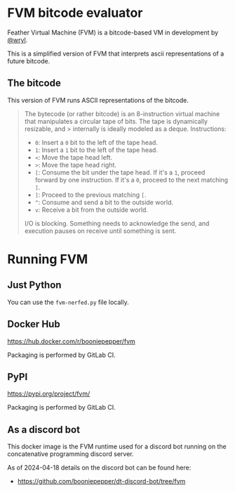 # FVM bitcode evaluator

Feather Virtual Machine (FVM) is a bitcode-based VM in development by
[@wryl](https://gitlab.com/wryl).

This is a simplified version of FVM that interprets ascii representations
of a future bitcode.

## The bitcode

This version of FVM runs ASCII representations of the bitcode.

> The bytecode (or rather bitcode) is an 8-instruction virtual machine that manipulates a circular tape of bits. The tape is dynamically resizable, and > internally is ideally modeled as a deque.
> Instructions:
> * `0`: Insert a `0` bit to the left of the tape head.
> * `1`: Insert a `1` bit to the left of the tape head.
> * `<`: Move the tape head left.
> * `>`: Move the tape head right.
> * `[`: Consume the bit under the tape head. If it's a `1`, proceed forward by one instruction. If it's a `0`, proceed to the next matching `]`.
> * `]`: Proceed to the previous matching `[`.
> * `^`: Consume and send a bit to the outside world.
> * `v`: Receive a bit from the outside world.
>
> I/O is blocking. Something needs to acknowledge the send, and execution pauses on receive until something is sent.

# Running FVM

## Just Python

You can use the `fvm-nerfed.py` file locally.

## Docker Hub

https://hub.docker.com/r/booniepepper/fvm

Packaging is performed by GitLab CI.

## PyPI

https://pypi.org/project/fvm/

Packaging is performed by GitLab CI.

## As a discord bot

This docker image is the FVM runtime used for a discord
bot running on the concatenative programming discord server.

As of 2024-04-18 details on the discord bot can be found here:
* https://github.com/booniepepper/dt-discord-bot/tree/fvm
